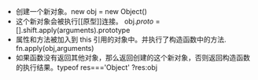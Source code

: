 * 创建一个新对象。new obj = new Object()
* 这个新对象会被执行[[原型]]连接。 obj._proto_ = [].shift.apply(arguments).prototype
* 属性和方法被加入到 this 引用的对象中。并执行了构造函数中的方法. fn.apply(obj,arguments)
* 如果函数没有返回其他对象，那么返回创建的这个新对象，否则返回构造函数的执行结果。typeof res==='Object' ?res:obj 